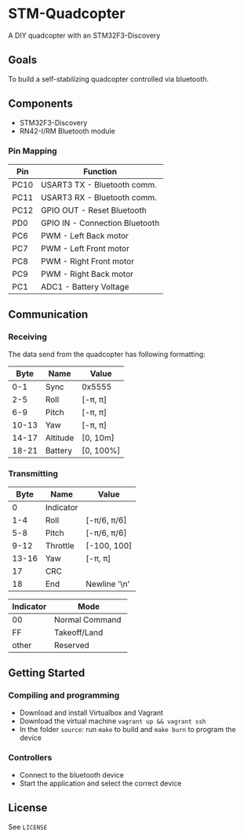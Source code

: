 # STM-Quadcopter

A DIY quadcopter with an STM32F3-Discovery

## Goals

To build a self-stabilizing quadcopter controlled via bluetooth.

## Components

* STM32F3-Discovery
* RN42-I/RM Bluetooth module

### Pin Mapping

| Pin  | Function                       |
| ---  | --------                       |
| PC10 | USART3 TX - Bluetooth comm.    |
| PC11 | USART3 RX - Bluetooth comm.    |
| PC12 | GPIO OUT - Reset Bluetooth     |
| PD0  | GPIO IN - Connection Bluetooth |
| PC6  | PWM - Left Back motor          |
| PC7  | PWM - Left Front motor         |
| PC8  | PWM - Right Front motor        |
| PC9  | PWM - Right Back motor         |
| PC1  | ADC1 - Battery Voltage         |

## Communication

### Receiving

The data send from the quadcopter has following formatting:

| Byte  | Name     | Value     |
| ---   | ---      | ---       |
| 0-1   | Sync     | 0x5555    |
| 2-5   | Roll     | [-π, π]   |
| 6-9   | Pitch    | [-π, π]   |
| 10-13 | Yaw      | [-π, π]   |
| 14-17 | Altitude | [0, 10m]  |
| 18-21 | Battery  | [0, 100%] |

### Transmitting

| Byte  | Name      | Value        |
| ---   | ----      | ---          |
| 0     | Indicator |              |
| 1-4   | Roll      | [-π/6, π/6]  |
| 5-8   | Pitch     | [-π/6, π/6]  |
| 9-12  | Throttle  | [-100, 100]  |
| 13-16 | Yaw       | [-π, π]      |
| 17    | CRC       |              |
| 18    | End       | Newline '\n' |

| Indicator | Mode            |
| ---       | ---             |
| 00        | Normal Command  |
| FF        | Takeoff/Land    |
| other     | Reserved        |

## Getting Started

### Compiling and programming
  - Download and install Virtualbox and Vagrant
  - Download the virtual machine `vagrant up && vagrant ssh`
  - In the folder `source`: run `make` to build and `make burn` to program the
    device

### Controllers
  - Connect to the bluetooth device
  - Start the application and select the correct device

## License
See `LICENSE`
